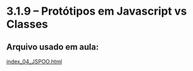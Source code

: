 # 3.1.9 – Protótipos em Javascript vs Classes


## Arquivo usado em aula:

[index_04_JSPOO.html](/POO/codigos/index_04_JSPOO.html)